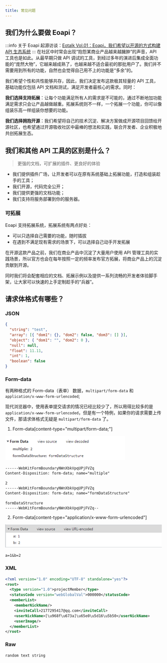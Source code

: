 ```yaml
---
title: 常见问题
---
```

## 我们为什么要做 Eoapi？
:::info
关于 Eoapi 起源访谈：[Eotalk Vol.01：Eoapi，我们希望以开源的方式构建 API 生态系统](https://community.eolink.com/d/34163-fang-tan-eotalk-vol01eoapiwo-men-xi-wang-yi-kai-yuan-de-fang-shi-gou-jian-api-sheng-tai-xi-tong)
:::
在社区中时常会出现“抱怨某商业产品越来越臃肿”的声音，API 工具也是如此。从最早期只做 API 调试的工具，到经过多年的演进后集成全面功能的“庞然大物”，它越来越成熟了，也越来越不适合最初的那批用户了。我们并不需要用到所有的功能，自然也会觉得自己用不上的功能是“多余”的。

我们希望个性和共性能够共存，因此，我们决定发布这款极其轻量的 API 工具，基础功能仅包括 API 文档和测试，满足开发者最核心的需求。同时：

**我们选择支持拓展**：让每个功能满足所有人的需求是不可能的，通过不断地加功能满足需求只会让产品越做越重。拓展系统则不一样，一个拓展一个功能，你可以像组装乐高一样组装你想要的功能。

**我们选择拥抱开源**：我们希望将自己的技术沉淀、解决方案做成开源项目回馈给开源社区，也希望通过开源吸收社区中最棒的想法和实践，联合开发者、企业积极地共创拓展生态。



## 我们和其他 API 工具的区别是什么？
> 更强的文档，可扩展的插件、更良好的体验

* 我们提供插件广场，让开发者可以在原有系统基础上拓展功能，打造和组装趁手的工具；
* 我们开源，代码完全公开；
* 我们提供更强的文档功能；
* 我们支持将服务部署到你的服务器。


### 可拓展

Eoapi 支持拓展系统，拓展系统有两点好处：

- 可以只选择自己需要的功能，随时插拔
- 在遇到不满足现有需求的场景下，可以选择自己动手开发拓展

在开源这款产品之前，我们在商业产品中沉淀了大量用户使用 API 管理工具的实践场景，所以官方也会在每年按照一定的频率发布官方拓展，将商业产品上的沉淀贡献到开源。

同时我们将会配套相应的文档、拓展示例以及提供一系列流畅的开发者体验脚手架，让大家可以快速的上手定制趁手的“兵器”。

## 请求体格式有哪些？
### JSON
```json
{
  "string": "test",
  "array": [{ "dom1": {}, "dom2": false, "dom3": [] }],
  "object": { "dom1": "", "dom2": 0 },
  "null": null,
  "float": 11.11,
  "int": 1,
  "boolean": false
}
```
### Form-data
有两种格式的 Form-data（表单） 数据，`multipart/form-data` 和 `application/x-www-form-urlencoded`;

现代浏览器中，使用表单提交请求的情况已经比较少了，所以用得比较多的是 `application/x-www-form-urlencoded`，但是有一个特例，如果你的请求需要上传文件，那请求体格式无疑是 `multipart/form-data` 了。

1. Form-data[content-type="multipart/form-data;"]

![](../assets/images/formdata.png) 

```Text
------WebKitFormBoundaryNWnXbkVpqUPjFVZq
Content-Disposition: form-data; name="multiple"

2
------WebKitFormBoundaryNWnXbkVpqUPjFVZq
Content-Disposition: form-data; name="formDataStructure"

formDataStructure
------WebKitFormBoundaryNWnXbkVpqUPjFVZq--
```

2. Form-data[content-type="application/x-www-form-urlencoded"]

![](../assets/images/form-data-x-www.png) 

```text
a=1&b=2
```
### XML
```xml
<?xml version="1.0" encoding="UTF-8" standalone="yes"?>
<root>
  <type version="1.0">projectMember</type>
  <statusCode version="webGlobalVal">000000</statusCode>
  <memberList>
    <memberNickName/>
    <inviteCall>2177295417@qq.com</inviteCall>
    <userNickName>[\u968f\u673a]\u65e0\u5d16\u5b50</userNickName>
    <userImage/>
  </memberList>
</root>
```
### Raw
```text
random text string
```
